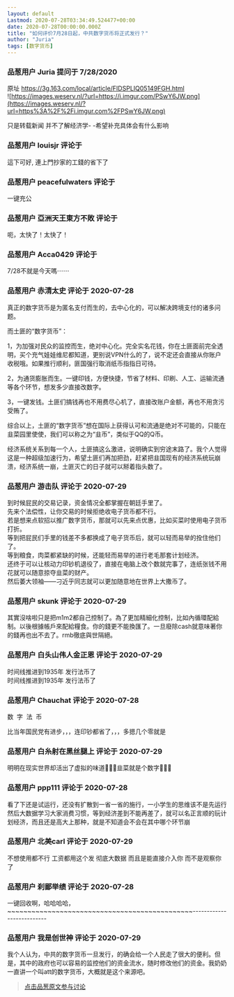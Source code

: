 ```yaml
---
layout: default
Lastmod: 2020-07-28T03:34:49.524477+00:00
date: 2020-07-28T00:00:00.000Z
title: "如何评价7月28日起，中共数字货币将正式发行？"
author: "Juria"
tags: [数字货币]
---
```



### 品葱用户 **Juria** 提问于 7/28/2020
    
原址 https://3g.163.com/local/article/FIDSPLIQ05149FGH.html  
![https://images.weserv.nl/?url=https://i.imgur.com/PSwY6JW.png](https://images.weserv.nl/?url=https%3A%2F%2Fi.imgur.com%2FPSwY6JW.png)  
  
  
只是转载新闻 并不了解经济学- -希望补充具体会有什么影响
    
                

### 品葱用户 **louisjr** 评论于 
        
這下可好, 連上門抄家的工錢的省下了
        
                

### 品葱用户 **peacefulwaters** 评论于 
        
一键充公
        
                

### 品葱用户 **亞洲天王東方不敗** 评论于 
        
呃，太快了！太快了！
        
                

### 品葱用户 **Acca0429** 评论于 
        
7/28不就是今天嗎⋯⋯
        
                

### 品葱用户 **赤清太史** 评论于 2020-07-28
        
真正的数字货币是为匿名支付而生的，去中心化的，可以解决跨境支付的诸多问题。  
  
而土匪的“数字货币”：  
  
1，为加强对民众的监控而生，绝对中心化。完全实名花钱，你在土匪面前完全透明，买个充气娃娃维尼都知道，更别说VPN什么的了，说不定还会直接从你账户收税哦。如果推行顺利，匪国强行取消纸币指指日可待。  
  
2，为通货膨胀而生。一键印钱，方便快捷，节省了材料、印刷、人工、运输流通等各个环节，想发多少直接改数字。  
  
3，一键发钱。土匪们搞钱再也不用费尽心机了，直接改账户金额，再也不用贪污受贿了。  
  
综合以上，土匪的“数字货币”想在国际上获得认可和流通是绝对不可能的，只能在韭菜园里使使，我们可以称之为“韭币”，类似于QQ的Q币。  
  
经济系统关系到每一个人，土匪搞这么激进，说明确实到穷途末路了。我个人觉得这是一种超级加速行为，希望土匪们再加把劲，赶紧把韭国现有的经济系统玩崩溃，经济系统一崩，土匪灭亡的日子就可以掰着指头数了。
        
                

### 品葱用户 **游击队** 评论于 2020-07-29
        
到时候屁民的交易记录，资金情况全都掌握在朝廷手里了。  
先来个法偿性，让你交易的时候拒绝收电子货币都不行。  
若是想来点软招以推广数字货币，那就可以先来点优惠，比如买菜时使用电子货币打折。  
等到把屁民们手里的钱差不多都换成了电子货币后，就可以轻而易举的拴住他们了。  
等到粮食，肉菜都紧缺的时候，还能轻而易举的进行老毛那套计划经济。  
还终于可以让核动力印钞机退役了，直接在电脑上改个数就完事了，连纸张钱不用花就可以随意掠夺韭菜的财产。  
然后萎大领袖——刁近乎同志就可以更加随意地在世界上大撒币了。
        
                

### 品葱用户 **skunk** 评论于 2020-07-29
        
其實沒啥啦只是把m1m2都自己控制了。為了更加精細化控制，比如內循環配給制。以後根據帳戶來配給糧食。你的錢更不能換匯了。一旦廢除cash就意味著你的錢再也出不去了。rmb徹底與世隔絕。
        
                

### 品葱用户 **白头山伟人金正恩** 评论于 2020-07-29
        
时间线推进到1935年 发行法币了  
时间线推进到1935年 发行法币了
        
                

### 品葱用户 **Chauchat** 评论于 2020-07-28
        
数  字  法  币  
  
比当年国民党有进步，，，连印钞都省了，，，多摁几个零就是
        
                

### 品葱用户 **白糸射在黑丝腿上** 评论于 2020-07-29
        
明明在现实世界却活出了虚拟的味道🥳🥳🥳韭菜就是个数字🥳🥳🥳
        
                

### 品葱用户 **ppp111** 评论于 2020-07-28
        
看了下还是试运行，还没有扩散到一省一省的施行，一小学生的思维该不是先运行然后大数据学习大家消费习惯，等到经济差到不能再差了，就可以名正言顺的玩计划经济，而且还是高大上那种，就是不知道会不会在其中哪个环节崩
        
                

### 品葱用户 **北美carl** 评论于 2020-07-29
        
不想使用都不行 工资都用这个发 彻底大数据 而且是能直接介入你 而不是观察你了
        
                

### 品葱用户 **刹鄙举绩** 评论于 2020-07-28
        
一键回收啊，哈哈哈哈，~~~~~~~~~~~~~~~~~~~~~~~~~~~~~~~~~~~~~~~~~~~~~~--------------------------
        
                

### 品葱用户 **我是创世神** 评论于 2020-07-29
        
我个人认为，中共的数字货币一旦发行，的确会给一个人民走了很大的便利。但是，其中的政府也可以容易的监控他们的资金流水，随时修改他们的资金。我奶奶一直讲一个叫att的数字货币，大概就是这个来源吧。
        
                





> [点击品葱原文参与讨论](https://pincong.rocks/question/29057)

